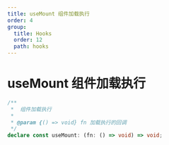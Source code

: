 ```yaml
---
title: useMount 组件加载执行
order: 4
group:
  title: Hooks
  order: 12
  path: hooks
---
```


# useMount 组件加载执行

```typescript
/**
 *  组件加载执行
 *
 * @param {() => void} fn 加载执行的回调
 */
declare const useMount: (fn: () => void) => void;
```